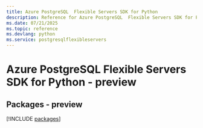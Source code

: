 ```yaml
---
title: Azure PostgreSQL  Flexible Servers SDK for Python
description: Reference for Azure PostgreSQL  Flexible Servers SDK for Python
ms.date: 07/21/2025
ms.topic: reference
ms.devlang: python
ms.service: postgresqlflexibleservers
---
```

# Azure PostgreSQL  Flexible Servers SDK for Python - preview
## Packages - preview
[!INCLUDE [packages](postgresql--flexible-servers-index.md)]